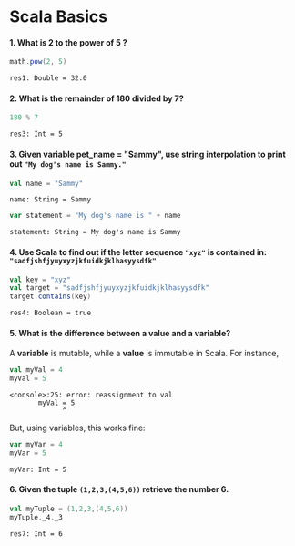 # Scala Basics

#### 1. What is 2 to the power of 5 ?

```Scala
math.pow(2, 5)
```
```
res1: Double = 32.0
```

#### 2. What is the remainder of 180 divided by 7?

```Scala
180 % 7
```
```
res3: Int = 5
```

#### 3. Given variable pet_name = "Sammy", use string interpolation to print out ``"My dog's name is Sammy."``

```Scala
val name = "Sammy"
```
```
name: String = Sammy
```
```Scala
var statement = "My dog's name is " + name
```
```
statement: String = My dog's name is Sammy
```

#### 4. Use Scala to find out if the letter sequence ``"xyz"`` is contained in: `"sadfjshfjyuyxyzjkfuidkjklhasyysdfk"`

```Scala
val key = "xyz"
val target = "sadfjshfjyuyxyzjkfuidkjklhasyysdfk"
target.contains(key)
```
```
res4: Boolean = true
```

#### 5. What is the difference between a value and a variable?

A **variable** is mutable, while a **value** is immutable in Scala. For instance,

```Scala
val myVal = 4
myVal = 5
```
```
<console>:25: error: reassignment to val
       myVal = 5
             ^
```
But, using variables, this works fine:
```Scala
var myVar = 4
myVar = 5
```
```
myVar: Int = 5
```

#### 6. Given the tuple `(1,2,3,(4,5,6))` retrieve the number 6.

```Scala
val myTuple = (1,2,3,(4,5,6))
myTuple._4._3
```
```
res7: Int = 6
```
